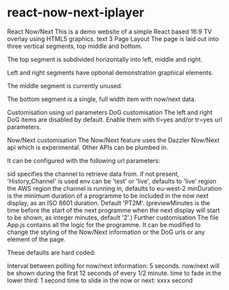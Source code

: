 # react-now-next-iplayer
React Now/Next
This is a demo website of a simple React based 16:9 TV overlay using HTML5 graphics.
text 3
Page Layout
The page is laid out into three vertical segments, top middle and bottom.

The top segment is subdivided horizontally into left, middle and right.

Left and right segments have optional demonstration graphical elements.

The middle segment is currently unused.

The bottom segment is a single, full width item with now/next data.

Customisation using url parameters
DoG customisation
The left and right DoG items are disabled by default. Enable them with tl=yes and/or tr=yes url parameters.

Now/Next customisation
The Now/Next feature uses the Dazzler Now/Next api which is experimental. Other APIs can be plumbed in.

It can be configured with the following url parameters:

sid specifies the channel to retrieve data from. if not present, 'History_Channel' is used
env can be 'test' or 'live', defaults to 'live'
region the AWS region the channel is running in, defaults to eu-west-2
minDuration is the minimum duration of a programme to be included in the now next display, as an ISO 8601 duration. Default 'PT2M'.
(previewMinutes is the time before the start of the next programme when the next display will start to be shown, as integer minutes, default '2'.)
Further customisation
The file App.js contains all the logic for the programme. It can be modified to change the styling of the Now/Next information or the DoG urls or any element of the page.

These defaults are hard coded:

Interval between polling for now/next information: 5 seconds.
now/next will be shown during the first 12 seconds of every 1/2 minute.
time to fade in the lower third: 1 second
time to slide in the now or next: xxxx second